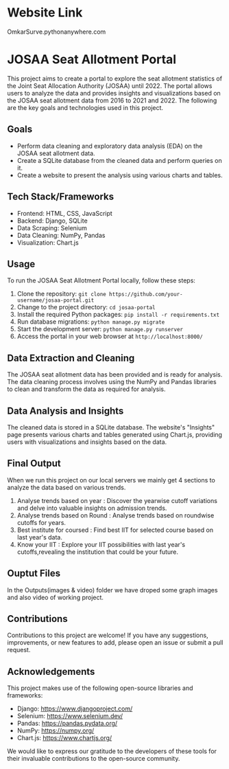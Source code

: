 # Website Link

OmkarSurve.pythonanywhere.com

# JOSAA Seat Allotment Portal

This project aims to create a portal to explore the seat allotment statistics of the Joint Seat Allocation Authority (JOSAA) until 2022. The portal allows users to analyze the data and provides insights and visualizations based on the JOSAA seat allotment data from 2016 to 2021 and 2022. The following are the key goals and technologies used in this project.

## Goals
- Perform data cleaning and exploratory data analysis (EDA) on the JOSAA seat allotment data.
- Create a SQLite database from the cleaned data and perform queries on it.
- Create a website to present the analysis using various charts and tables.

## Tech Stack/Frameworks
- Frontend: HTML, CSS, JavaScript
- Backend: Django, SQLite
- Data Scraping: Selenium
- Data Cleaning: NumPy, Pandas
- Visualization: Chart.js

## Usage
To run the JOSAA Seat Allotment Portal locally, follow these steps:

1. Clone the repository: `git clone https://github.com/your-username/josaa-portal.git`
2. Change to the project directory: `cd josaa-portal`
3. Install the required Python packages: `pip install -r requirements.txt`
4. Run database migrations: `python manage.py migrate`
5. Start the development server: `python manage.py runserver`
6. Access the portal in your web browser at `http://localhost:8000/`

## Data Extraction and Cleaning
The JOSAA seat allotment data has been provided and is ready for analysis. The data cleaning process involves using the NumPy and Pandas libraries to clean and transform the data as required for analysis.

## Data Analysis and Insights
The cleaned data is stored in a SQLite database. The website's "Insights" page presents various charts and tables generated using Chart.js, providing users with visualizations and insights based on the data.

## Final Output
When we run this project on our local servers we mainly get 4 sections to analyze the data based on various trends.
1) Analyse trends based on year : Discover the yearwise cutoff variations and delve into valuable insights on admission trends.
2) Analyse trends based on Round : Analyse trends based on roundwise cutoffs for years.
3) Best institute for coursed : Find best IIT for selected course based on last year's data.
4) Know your IIT : Explore your IIT possibilities with last year's cutoffs,revealing the institution that could be your future.

## Ouptut Files
In the Outputs(images & video) folder we have droped some graph images and also video of working project.

## Contributions
Contributions to this project are welcome! If you have any suggestions, improvements, or new features to add, please open an issue or submit a pull request.

## Acknowledgements
This project makes use of the following open-source libraries and frameworks:
- Django: https://www.djangoproject.com/
- Selenium: https://www.selenium.dev/
- Pandas: https://pandas.pydata.org/
- NumPy: https://numpy.org/
- Chart.js: https://www.chartjs.org/

We would like to express our gratitude to the developers of these tools for their invaluable contributions to the open-source community.
